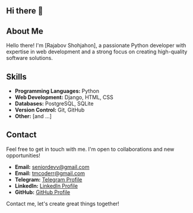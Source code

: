 ## Hi there 👋

## About Me

Hello there! I'm [Rajabov Shohjahon], a passionate Python developer with expertise in web development and a strong focus on creating high-quality software solutions.

## Skills

- **Programming Languages:** Python
- **Web Development:** Django, HTML, CSS
- **Databases:** PostgreSQL, SQLite
- **Version Control:** Git, GitHub
- **Other:** [and ...]

## Contact

Feel free to get in touch with me. I'm open to collaborations and new opportunities!

- **Email:** seniordevv@gmail.com
- **Email:** tmcoderr@gmail.com
- **Telegram:** [Telegram Profile](https://t.me/tmcoderr)
- **LinkedIn:** [LinkedIn Profile](https://www.linkedin.com/in/shohjahon-rajabov-8758b9272/)
- **GitHub:** [GitHub Profile](https://github.com/createuz)

Contact me, let's create great things together!

